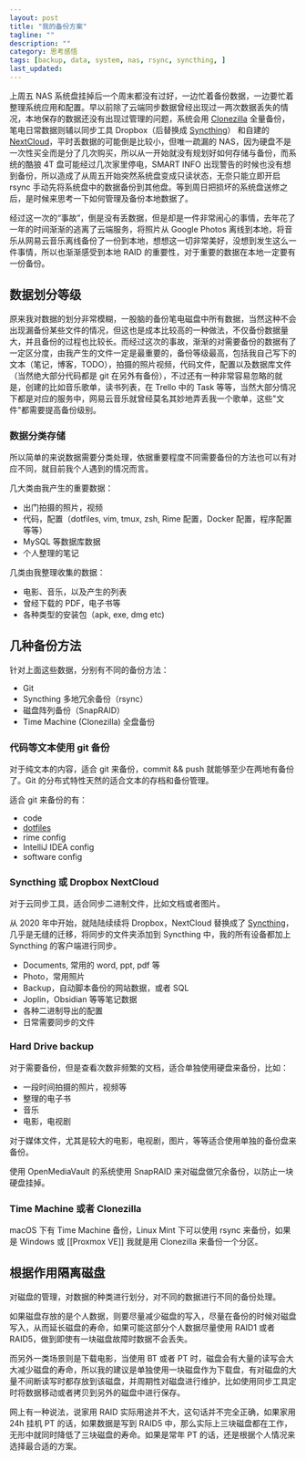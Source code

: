 ```yaml
---
layout: post
title: "我的备份方案"
tagline: ""
description: ""
category: 思考感悟
tags: [backup, data, system, nas, rsync, syncthing, ]
last_updated:
---
```


上周五 NAS 系统盘挂掉后一个周末都没有过好，一边忙着备份数据，一边要忙着整理系统应用和配置。早以前除了云端同步数据曾经出现过一两次数据丢失的情况，本地保存的数据还没有出现过管理的问题，系统会用 [Clonezilla](/post/2018/03/clonezilla-backup-and-restore-tutorial.html) 全量备份，笔电日常数据则辅以同步工具 Dropbox（后替换成 [Syncthing](/post/2019/10/syncthing.html)） 和自建的 [NextCloud](/post/2018/04/nextcloud.html)，平时丢数据的可能倒是比较小，但唯一疏漏的 NAS，因为硬盘不是一次性买全而是分了几次购买，所以从一开始就没有规划好如何存储与备份，而系统的酷狼 4T 盘可能经过几次家里停电，SMART INFO 出现警告的时候也没有想到备份，所以造成了从周五开始突然系统盘变成只读状态，无奈只能立即开启 rsync 手动先将系统盘中的数据备份到其他盘。等到周日把损坏的系统盘送修之后，是时候来思考一下如何管理及备份本地数据了。

经过这一次的“事故”，倒是没有丢数据，但是却是一件非常闹心的事情，去年花了一年的时间渐渐的逃离了云端服务，将照片从 Google Photos 离线到本地，将音乐从网易云音乐离线备份了一份到本地，想想这一切非常美好，没想到发生这么一件事情，所以也渐渐感受到本地 RAID 的重要性，对于重要的数据在本地一定要有一份备份。


## 数据划分等级
原来我对数据的划分非常模糊，一股脑的备份笔电磁盘中所有数据，当然这种不会出现漏备份某些文件的情况，但这也是成本比较高的一种做法，不仅备份数据量大，并且备份的过程也比较长。而经过这次的事故，渐渐的对需要备份的数据有了一定区分度，由我产生的文件一定是最重要的，备份等级最高，包括我自己写下的文本（笔记，博客，TODO），拍摄的照片视频，代码文件，配置以及数据库文件（当然绝大部分代码都是 git 在另外有备份），不过还有一种非常容易忽略的就是，创建的比如音乐歌单，读书列表，在 Trello 中的 Task 等等，当然大部分情况下都是对应的服务中，网易云音乐就曾经莫名其妙地弄丢我一个歌单，这些"文件"都需要提高备份级别。

### 数据分类存储
所以简单的来说数据需要分类处理，依据重要程度不同需要备份的方法也可以有对应不同，就目前我个人遇到的情况而言。

几大类由我产生的重要数据：

- 出门拍摄的照片，视频
- 代码，配置（dotfiles, vim, tmux, zsh, Rime 配置，Docker 配置，程序配置等等）
- MySQL 等数据库数据
- 个人整理的笔记

几类由我整理收集的数据：

- 电影、音乐，以及产生的列表
- 曾经下载的 PDF，电子书等
- 各种类型的安装包（apk, exe, dmg etc)
 
## 几种备份方法

针对上面这些数据，分别有不同的备份方法：

- Git
- Syncthing 多地冗余备份（rsync）
- 磁盘阵列备份（SnapRAID）
- Time Machine (Clonezilla) 全盘备份

### 代码等文本使用 git 备份
对于纯文本的内容，适合 git 来备份，commit && push 就能够至少在两地有备份了。Git 的分布式特性天然的适合文本的存档和备份管理。

适合 git 来备份的有：

- code
- [dotfiles](https://github.com/einverne/dotfiles)
- rime config
- IntelliJ IDEA config
- software config
 
### Syncthing 或 Dropbox NextCloud
对于云同步工具，适合同步二进制文件，比如文档或者图片。

从 2020 年中开始，就陆陆续续将 Dropbox，NextCloud 替换成了 [Syncthing](/post/2019/10/syncthing.html)，几乎是无缝的迁移，将同步的文件夹添加到 Syncthing 中，我的所有设备都加上 Syncthing 的客户端进行同步。

- Documents, 常用的 word, ppt, pdf 等
- Photo，常用照片
- Backup，自动脚本备份的网站数据，或者 SQL
- Joplin，Obsidian 等等笔记数据
- 各种二进制导出的配置
- 日常需要同步的文件

### Hard Drive backup
对于需要备份，但是查看次数非频繁的文档，适合单独使用硬盘来备份，比如：

- 一段时间拍摄的照片，视频等
- 整理的电子书
- 音乐
- 电影，电视剧

对于媒体文件，尤其是较大的电影，电视剧，图片，等等适合使用单独的备份盘来备份。

使用 OpenMediaVault 的系统使用 SnapRAID 来对磁盘做冗余备份，以防止一块硬盘挂掉。

### Time Machine 或者 Clonezilla
macOS 下有 Time Machine 备份，Linux Mint 下可以使用 rsync 来备份，如果是 Windows 或 [[Proxmox VE]] 我就是用 Clonezilla 来备份一个分区。


## 根据作用隔离磁盘
对磁盘的管理，对数据的种类进行划分，对不同的数据进行不同的备份处理。

如果磁盘存放的是个人数据，则要尽量减少磁盘的写入，尽量在备份的时候对磁盘写入，从而延长磁盘的寿命，如果可能这部分个人数据尽量使用 RAID1 或者 RAID5，做到即使有一块磁盘故障时数据不会丢失。

而另外一类场景则是下载电影，当使用 BT 或者 PT 时，磁盘会有大量的读写会大大减少磁盘的寿命，所以我的建议是单独使用一块磁盘作为下载盘，有对磁盘的大量不间断读写时都存放到该磁盘，并周期性对磁盘进行维护，比如使用同步工具定时将数据移动或者拷贝到另外的磁盘中进行保存。

网上有一种说法，说家用 RAID 实际用途并不大，这句话并不完全正确，如果家用 24h 挂机 PT 的话，如果数据是写到 RAID5 中，那么实际上三块磁盘都在工作，无形中就同时降低了三块磁盘的寿命。如果是常年 PT 的话，还是根据个人情况来选择最合适的方案。



